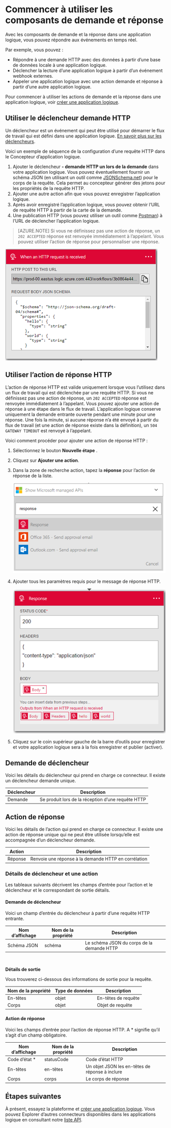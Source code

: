 <properties
    pageTitle="Utiliser les actions de demande et réponse | Microsoft Azure"
    description="Vue d’ensemble de la demande et réponse déclencheur et une action dans une application logique Azure"
    services=""
    documentationCenter=""
    authors="jeffhollan"
    manager="erikre"
    editor=""
    tags="connectors"/>

<tags
   ms.service="logic-apps"
   ms.devlang="na"
   ms.topic="article"
   ms.tgt_pltfrm="na"
   ms.workload="na"
   ms.date="07/18/2016"
   ms.author="jehollan"/>

# <a name="get-started-with-the-request-and-response-components"></a>Commencer à utiliser les composants de demande et réponse

Avec les composants de demande et la réponse dans une application logique, vous pouvez répondre aux événements en temps réel.

Par exemple, vous pouvez :

- Répondre à une demande HTTP avec des données à partir d’une base de données locale à une application logique.
- Déclencher la lecture d’une application logique à partir d’un événement webhook externes.
- Appeler une application logique avec une action demande et réponse à partir d’une autre application logique.

Pour commencer à utiliser les actions de demande et la réponse dans une application logique, voir [créer une application logique](../app-service-logic/app-service-logic-create-a-logic-app.md).

## <a name="use-the-http-request-trigger"></a>Utiliser le déclencheur demande HTTP

Un déclencheur est un événement qui peut être utilisé pour démarrer le flux de travail qui est défini dans une application logique. [En savoir plus sur les déclencheurs](connectors-overview.md).

Voici un exemple de séquence de la configuration d’une requête HTTP dans le Concepteur d’application logique.

1. Ajouter le déclencheur **- demande HTTP un lors de la demande** dans votre application logique. Vous pouvez éventuellement fournir un schéma JSON (en utilisant un outil comme [JSONSchema.net](http://jsonschema.net)) pour le corps de la requête. Cela permet au concepteur générer des jetons pour les propriétés de la requête HTTP.
2. Ajouter une autre action afin que vous pouvez enregistrer l’application logique.
3. Après avoir enregistré l’application logique, vous pouvez obtenir l’URL de requête HTTP à partir de la carte de la demande.
4. Une publication HTTP (vous pouvez utiliser un outil comme [Postman](https://www.getpostman.com/)) à l’URL de déclencher l’application logique.

>[AZURE.NOTE] Si vous ne définissez pas une action de réponse, un `202 ACCEPTED` réponse est renvoyée immédiatement à l’appelant. Vous pouvez utiliser l’action de réponse pour personnaliser une réponse.

![Déclenchement de réponse](./media/connectors-native-reqres/using-trigger.png)

## <a name="use-the-http-response-action"></a>Utiliser l’action de réponse HTTP

L’action de réponse HTTP est valide uniquement lorsque vous l’utilisez dans un flux de travail qui est déclenchée par une requête HTTP. Si vous ne définissez pas une action de réponse, un `202 ACCEPTED` réponse est renvoyée immédiatement à l’appelant.  Vous pouvez ajouter une action de réponse à une étape dans le flux de travail. L’application logique conserve uniquement la demande entrante ouverte pendant une minute pour une réponse.  Une fois la minute, si aucune réponse n’a été envoyé à partir du flux de travail (et une action de réponse existe dans la définition), un `504 GATEWAY TIMEOUT` est renvoyé à l’appelant.

Voici comment procéder pour ajouter une action de réponse HTTP :

1. Sélectionnez le bouton **Nouvelle étape** .
2. Cliquez sur **Ajouter une action**.
3. Dans la zone de recherche action, tapez la **réponse** pour l’action de réponse de la liste.

    ![Sélectionnez l’action de réponse](./media/connectors-native-reqres/using-action-1.png)

4. Ajouter tous les paramètres requis pour le message de réponse HTTP.

    ![Effectuer l’action de réponse](./media/connectors-native-reqres/using-action-2.png)

5. Cliquez sur le coin supérieur gauche de la barre d’outils pour enregistrer et votre application logique sera à la fois enregistrer et publier (activer).

## <a name="request-trigger"></a>Demande de déclencheur

Voici les détails du déclencheur qui prend en charge ce connecteur. Il existe un déclencheur demande unique.

|Déclencheur|Description|
|---|---|
|Demande|Se produit lors de la réception d’une requête HTTP|

## <a name="response-action"></a>Action de réponse

Voici les détails de l’action qui prend en charge ce connecteur. Il existe une action de réponse unique qui ne peut être utilisée lorsqu’elle est accompagnée d’un déclencheur demande.

|Action|Description|
|---|---|
|Réponse|Renvoie une réponse à la demande HTTP en corrélation|

### <a name="trigger-and-action-details"></a>Détails de déclencheur et une action

Les tableaux suivants décrivent les champs d’entrée pour l’action et le déclencheur et le correspondant de sortie détails.

#### <a name="request-trigger"></a>Demande de déclencheur
Voici un champ d’entrée du déclencheur à partir d’une requête HTTP entrante.

|Nom d’affichage|Nom de la propriété|Description|
|---|---|---|
|Schéma JSON|schéma|Le schéma JSON du corps de la demande HTTP|
<br>

**Détails de sortie**

Vous trouverez ci-dessous des informations de sortie pour la requête.

|Nom de la propriété|Type de données|Description|
|---|---|---|
|En-têtes|objet|En-têtes de requête|
|Corps|objet|Objet de requête|

#### <a name="response-action"></a>Action de réponse

Voici les champs d’entrée pour l’action de réponse HTTP. A * signifie qu’il s’agit d’un champ obligatoire.

|Nom d’affichage|Nom de la propriété|Description|
|---|---|---|
|Code d’état *|statusCode|Code d’état HTTP|
|En-têtes|en-têtes|Un objet JSON les en-têtes de réponse à inclure|
|Corps|corps|Le corps de réponse|

## <a name="next-steps"></a>Étapes suivantes

À présent, essayez la plateforme et [créer une application logique](../app-service-logic/app-service-logic-create-a-logic-app.md). Vous pouvez Explorer d’autres connecteurs disponibles dans les applications logique en consultant notre [liste API](apis-list.md).
